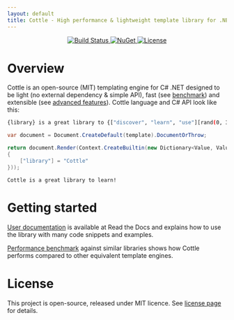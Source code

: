 ```yaml
---
layout: default
title: Cottle - High performance & lightweight template library for .NET
---
```


<div style="text-align: center;">
    <a href="https://travis-ci.org/r3c/cottle">
        <img alt="Build Status" src="https://travis-ci.org/r3c/cottle.svg?branch=master" />
    </a>
    <a href="https://www.nuget.org/packages/Cottle/">
        <img alt="NuGet" src="https://img.shields.io/nuget/v/Cottle.svg" />
    </a>
    <a href="https://opensource.org/licenses/MIT">
        <img alt="License" src="https://img.shields.io/github/license/r3c/cottle.svg" />
    </a>
</div>


Overview
========

Cottle is an open-source (MIT) templating engine for C# .NET designed to be
light (no external dependency & simple API), fast (see
[benchmark](./benchmark.html)) and extensible (see
[advanced features](https://cottle.readthedocs.io/en/stable/page/05-advanced.html)).
Cottle language and C# API look like this:

```sh
{library} is a great library to {["discover", "learn", "use"][rand(0, 3)]}!
```

```cs
var document = Document.CreateDefault(template).DocumentOrThrow;

return document.Render(Context.CreateBuiltin(new Dictionary<Value, Value>
{
    ["library"] = "Cottle"
}));
```

```
Cottle is a great library to learn!
```


Getting started
===============

[User documentation](https://cottle.readthedocs.io/) is available at Read the
Docs and explains how to use the library with many code snippets and examples.

[Performance benchmark](./benchmark.html) against similar libraries shows how
Cottle performs compared to other equivalent template engines.


License
=======

This project is open-source, released under MIT licence. See
[license page](https://github.com/r3c/cottle/blob/master/license.md) for
details.
